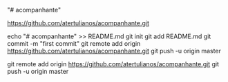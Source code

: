 "# acompanhante" 

https://github.com/atertulianos/acompanhante.git

echo "# acompanhante" >> README.md
git init
git add README.md
git commit -m "first commit"
git remote add origin https://github.com/atertulianos/acompanhante.git
git push -u origin master


git remote add origin https://github.com/atertulianos/acompanhante.git
git push -u origin master
